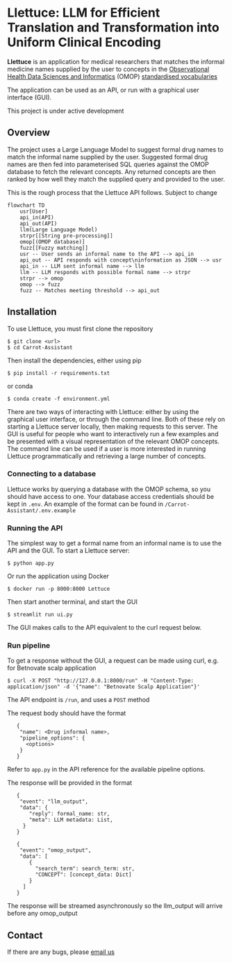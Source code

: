 # Llettuce: LLM for Efficient Translation and Transformation into Uniform Clinical Encoding 

**Llettuce** is an application for medical researchers that matches the informal medicine names supplied by the user to concepts in the [Observational Health Data Sciences and Informatics](https://www.ohdsi.org) (OMOP) [standardised vocabularies](https://github.com/OHDSI/Vocabulary-v5.0/wiki)

The application can be used as an API, or run with a graphical user interface (GUI).

   This project is under active development

## Overview

The project uses a Large Language Model to suggest formal drug names to match the informal name supplied by the user. Suggested formal drug names are then fed into parameterised SQL queries against the OMOP database to fetch the relevant concepts. Any returned concepts are then ranked by how well they match the supplied query and provided to the user.

This is the rough process that the Llettuce API follows. Subject to change

```mermaid
flowchart TD
    usr[User]
    api_in(API)
    api_out(API)
    llm(Large Language Model)
    strpr[[String pre-processing]]
    omop[(OMOP database)]
    fuzz[[Fuzzy matching]]
    usr -- User sends an informal name to the API --> api_in
    api_out -- API responds with concept\ninformation as JSON --> usr
    api_in -- LLM sent informal name --> llm
    llm -- LLM responds with possible formal name --> strpr
    strpr --> omop
    omop --> fuzz
    fuzz -- Matches meeting threshold --> api_out

```

## Installation

To use Llettuce, you must first clone the repository

```
$ git clone <url>
$ cd Carrot-Assistant
```

Then install the dependencies, either using pip

```
$ pip install -r requirements.txt
```

or conda

```
$ conda create -f environment.yml
```

There are two ways of interacting with Llettuce: either by using the graphical user interface, or through the command line. Both of these rely on starting a Llettuce server locally, then making requests to this server.
The GUI is useful for people who want to interactively run a few examples and be presented with a visual representation of the relevant OMOP concepts.
The command line can be used if a user is more interested in running Llettuce programmatically and retrieving a large number of concepts.

### Connecting to a database

Llettuce works by querying a database with the OMOP schema, so you should have access to one. Your database access credentials should be kept in `.env`. An example of the format can be found in `/Carrot-Assistant/.env.example`

### Running the API

The simplest way to get a formal name from an informal name is to use the API and the GUI. To start a Llettuce server:

```
$ python app.py
```

Or run the application using Docker

```
$ docker run -p 8000:8000 Lettuce
```

Then start another terminal, and start the GUI

```
$ streamlit run ui.py
```
The GUI makes calls to the API equivalent to the curl request below.

### Run pipeline

To get a response without the GUI, a request can be made using curl, e.g. for Betnovate scalp application

```
$ curl -X POST "http://127.0.0.1:8000/run" -H "Content-Type: application/json" -d '{"name": "Betnovate Scalp Application"}'
```

The API endpoint is `/run`, and uses a `POST` method

The request body should have the format

```
   {
    "name": <Drug informal name>,
    "pipeline_options": {
      <options>
    }
   }
```

Refer to `app.py` in the API reference for the available pipeline options.

The response will be provided in the format

```
   {
    "event": "llm_output",
    "data": {
       "reply": formal_name: str,
       "meta": LLM metadata: List,
     }
   }

   {
    "event": "omop_output",
    "data": [
       {
         "search_term": search_term: str,
         "CONCEPT": [concept_data: Dict]
       }
     ]
   }
```

The response will be streamed asynchronously so the llm_output will arrive before any omop_output

## Contact

If there are any bugs, please [email us](mailto:james.mitchell-white1@nottingham.ac.uk)

